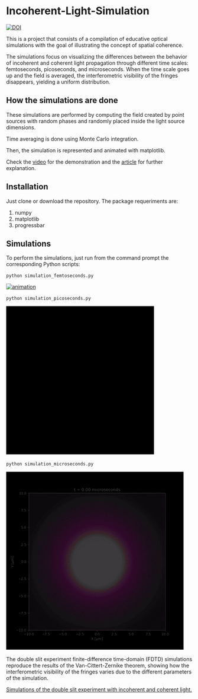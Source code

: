 # Incoherent-Light-Simulation
[![DOI](https://zenodo.org/badge/282254555.svg)](https://zenodo.org/badge/latestdoi/282254555)

This is a project that consists of a compilation of educative optical simulations with the goal of illustrating the concept of spatial coherence.

The simulations focus on visualizing the differences between the behavior of incoherent and coherent light propagation through different time scales: femtoseconds, picoseconds, and microseconds. When the time scale goes up and the field is averaged, the interferometric visibility of the fringes disappears, yielding a uniform distribution.


## How the simulations are done

These simulations are performed by computing the field created by point sources with random phases and randomly placed inside the light source dimensions.

Time averaging is done using Monte Carlo integration. 

Then, the simulation is represented and animated with matplotlib.

Check the [video](https://www.youtube.com/watch?v=ySte6NRuA-k&list=PLYkZehxPE_IhJDMTJUob1ZbxWhL8AjHDi&index=1
) for the demonstration and the [article](https://rafael-fuente.github.io/visual-explanation-of-the-van-cittert-zernike-theorem-the-double-slit-experiment-with-incoherent-and-coherent-light.html) for further explanation.


## Installation

Just clone or download the repository. The package requeriments are:

1. numpy
2. matplotlib
3. progressbar

## Simulations

To perform the simulations, just run from the command prompt the corresponding Python scripts:

```
python simulation_femtoseconds.py
```

[![animation](/images/femtoseconds_sim.gif)](/simulation_femtoseconds.py)


```
python simulation_picoseconds.py
```

[![animation](/images/picoseconds_sim.gif)](/simulation_picoseconds.py)


```
python simulation_microseconds.py
```

[![animation](/images/microseconds_sim.gif)](/simulation_microseconds.py)


The double slit experiment finite-difference time-domain (FDTD) simulations reproduce the results of the Van-Cittert-Zernike theorem, showing how the interferometric visibility of the fringes varies due to the different parameters of the simulation.

[Simulations of the double slit experiment with incoherent and coherent light.](/double_slit_simulations)